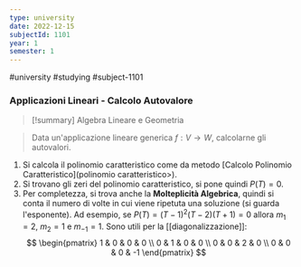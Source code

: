```yaml
---
type: university
date: 2022-12-15
subjectId: 1101
year: 1
semester: 1
---
```

#university #studying #subject-1101
### Applicazioni Lineari - Calcolo Autovalore
> [!summary] Algebra Lineare e Geometria

> Data un'applicazione lineare generica $f: V \to W$, calcolarne gli autovalori.

1. Si calcola il polinomio caratteristico come da metodo [Calcolo Polinomio Caratteristico](polinomio caratteristico>).
2. Si trovano gli zeri del polinomio caratteristico, si pone quindi $P(T) = 0$.
3. Per completezza, si trova anche la **Molteplicità Algebrica**, quindi si conta il numero di volte in cui viene ripetuta una soluzione (si guarda l'esponente).
	Ad esempio, se $P(T)=(T-1)^2(T-2)(T+1)=0$ allora $m_{1}=2$, $m_{2}=1$ e $m_{-1}=1$.
	Sono utili per la [[diagonalizzazione]]:
	$$
	\begin{pmatrix}
1 & 0 & 0 & 0 \\ 0 & 1 & 0 & 0 \\ 0 & 0 & 2 & 0 \\ 0 & 0 & 0 & -1
\end{pmatrix}
$$

